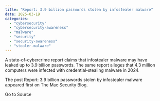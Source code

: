 ```yaml
---
title: "Report: 3.9 billion passwords stolen by infostealer malware"
date: 2025-03-19
categories: 
  - "cybersecurity"
  - "cybersecurity-awareness"
  - "malware"
  - "security"
  - "security-awareness"
  - "stealer-malware"
---
```


A state-of-cybercrime report claims that infostealer malware may have leaked up to 3.9 billion passwords. The same report alleges that 4.3 million computers were infected with credential-stealing malware in 2024.

The post Report: 3.9 billion passwords stolen by infostealer malware appeared first on The Mac Security Blog.

Go to Source
